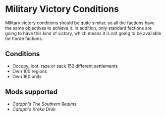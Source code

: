 # Military Victory Conditions

Military victory conditions should be quite similar, so all the factions have the same objectives to achieve it.  In
addition, only standard factions are going to have this kind of victory, which means it is not going to be available
for horde factions.

## Conditions 

* Occupy, loot, raze or sack 150 different settlements
* Own 100 regions
* Own 160 units

## Mods supported

* _Cataph's The Southern Realms_
* _Cataph's Kraka Drak_